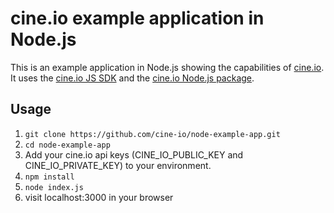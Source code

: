 # cine.io example application in Node.js

This is an example application in Node.js showing the capabilities of [cine.io](https://www.cine.io). It uses the [cine.io JS SDK](https://github.com/cine-io/js-sdk) and the [cine.io Node.js package](https://github.com/cine-io/cineio-node).

## Usage

1. `git clone https://github.com/cine-io/node-example-app.git`
1. `cd node-example-app`
1. Add your cine.io api keys (CINE_IO_PUBLIC_KEY and CINE_IO_PRIVATE_KEY) to your environment.
1. `npm install`
1. `node index.js`
1. visit localhost:3000 in your browser

